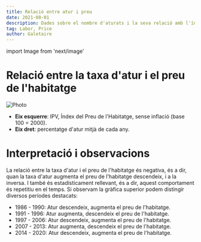 ```yaml
---
title: Relació entre atur i preu
date: 2021-08-01
description: Dades sobre el nombre d'aturats i la seva relació amb l'índex del preu de l'habitatge. L'augment de l'atur sempre ha provocat estancament o caiguda del preu.
tag: Labor, Price
author: Galetaire
---
```


import Image from 'next/image'

# Relació entre la taxa d'atur i el preu de l'habitatge

<Image
  src="/images/ocupacio.png"
  alt="Photo"
  width={1029}
  height={520}
  priority
  className="next-image"
/>

- **Eix esquerre**: IPV, Índex del Preu de l'Habitatge, sense inflació (base 100 = 2000).
- **Eix dret**: percentatge d'atur mitjà de cada any.

# Interpretació i observacions

La relació entre la taxa d'atur i el preu de l'habitatge és negativa, és a dir, quan la taxa d'atur augmenta el preu de l'habitatge descendeix, i a la inversa. I també és estadísticament rellevant, és a dir, aquest comportament és repetitiu en el temps. Si observam la gràfica superior podem distingir diversos períodes destacats:

- 1986 - 1990: Atur descendeix, augmenta el preu de l'habitatge.
- 1991 - 1996: Atur augmenta, descendeix el preu de l'habitatge.
- 1997 - 2006: Atur descendeix, augmenta el preu de l'habitatge.
- 2007 - 2013: Atur augmenta, descendeix el preu de l'habitatge.
- 2014 - 2020: Atur descendeix, augmenta el preu de l'habitatge.
